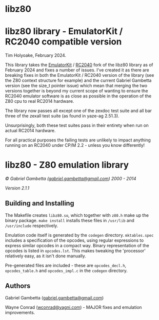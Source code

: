 # libz80
libz80 library - EmulatorKit / RC2040 compatible version
========================================================

Tim Holyoake, February 2024.

This library takes the [EmulatorKit](https://github.com/EtchedPixels/EmulatorKit/) / [RC2040](https://github.com/ExtremeElectronics/RC2040/) fork of the libz80 library as of February 2024 and fixes a number of issues. I've created it as there are 
breaking fixes in both the EmulatorKit / RC2040 version of the library (see the Z80 context structure for example) and the current Gabriel Gambetta 
version (see the size_t pointer issue) which mean that merging the two versions together is beyond my current scope of wanting to ensure the RC2040 
emulator software is as close as possible in the operation of the Z80 cpu to real RC2014 hardware.

The library now passes all except one of the zexdoc test suite and all bar three of the zexall test suite (as found in yaze-ag 2.51.3).

Unsurprisingly, both these test suites pass in their entirety when run on actual RC2014 hardware. 

For all practical purposes the failing tests are unlikely to impact anything running on an RC2040 under CP/M 2.2 - unless you know differently!

libz80 - Z80 emulation library
===============================

*© Gabriel Gambetta (gabriel.gambetta@gmail.com) 2000 - 2014*

*Version 2.1.1*

Building and Installing
-----------------------

The Makefile creates `libz80.so`, which together with `z80.h` make up the binary
package. `make install` installs these files in `/usr/lib` and `/usr/include`
respectively.

Emulation code itself is generated by the `codegen` directory. `mktables.spec`
includes a specification of the opcodes, using regular expressions to express
similar opcodes in a compact way. Binary representation of the opcodes is listed
in `opcodes.lst`. This makes tweaking the 'processor' relatively easy, as it
isn't done manually.

Pre-generated files are included - these are `opcodes_decl.h`, `opcodes_table.h`
and `opcodes_impl.c` in the `codegen` directory.

Authors
-------

Gabriel Gambetta (gabriel.gambetta@gmail.com)

Wayne Conrad (wconrad@yagni.com) - MAJOR fixes and emulation improvements.
